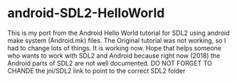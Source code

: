 # android-SDL2-HelloWorld

This is my port from the Android Hello World tutorial for SDL2 using android make system (Android.mk) files.
The Original tutorial was not working, so I had to change lots of things.
It is working now.
Hope that helps someone who wants to work with SDL2 and Android because right now (2018) the Android parts of SDL2 are not well documented.
DO NOT FORGET TO CHANDE the jni/SDL2 link to point to the correct SDL2 folder
